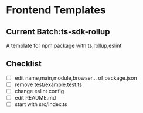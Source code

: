 # Frontend Templates

## Current Batch:ts-sdk-rollup

A template for npm package with ts,rollup,eslint

## Checklist

- [ ] edit name,main,module,browser... of package.json
- [ ] remove test/example.test.ts
- [ ] change eslint config
- [ ] edit README.md
- [ ] start with src/index.ts
